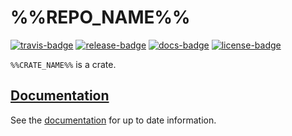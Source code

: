 # %%REPO_NAME%%

[![travis-badge][]][travis] [![release-badge][]][cargo] [![docs-badge][]][docs] [![license-badge][]][license]

`%%CRATE_NAME%%` is a crate.

## [Documentation][docs]

See the [documentation][docs] for up to date information.

[travis-badge]: https://img.shields.io/travis/%%REPO_SLUG%%/master.svg?style=flat-square
[travis]: https://travis-ci.org/%%REPO_SLUG%%
[release-badge]: https://img.shields.io/crates/v/%%CRATE_NAME%%.svg?style=flat-square
[cargo]: https://crates.io/crates/%%CRATE_NAME%%
[docs-badge]: https://img.shields.io/badge/API-docs-blue.svg?style=flat-square
[docs]: http://docs.rs/%%CRATE_NAME%%/
[license-badge]: https://img.shields.io/badge/license-MIT-ff69b4.svg?style=flat-square
[license]: https://github.com/%%REPO_SLUG%%/blob/master/COPYING
